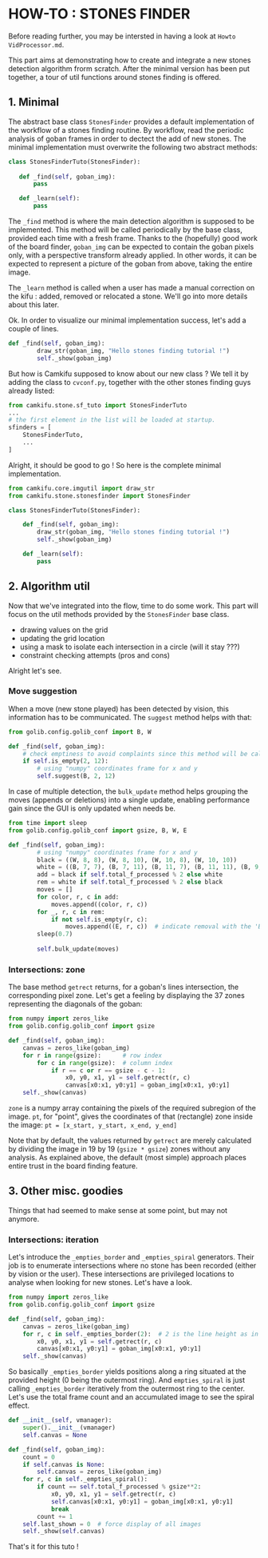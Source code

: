 # HOW-TO : STONES FINDER
Before reading further, you may be intersted in having a look at `Howto VidProcessor.md`.

This part aims at demonstrating how to create and integrate a new stones detection algorithm frorm scratch. After the minimal version has been put together, a tour of util functions around stones finding is offered.

## 1. Minimal

The abstract base class `StonesFinder` provides a default implementation of the workflow of a stones finding routine. By workflow, read the periodic analysis of goban frames in order to dectect the add of new stones. The minimal implementation must overwrite the following two abstract methods:

 ```python
class StonesFinderTuto(StonesFinder):
        
    def _find(self, goban_img):
        pass

    def _learn(self):
        pass
 ```
 
The `_find` method is where the main detection algorithm is supposed to be implemented. This method will be called periodically by the base class, provided each time with a fresh frame. Thanks to the (hopefully) good work of the board finder, `goban_img` can be expected to contain the goban pixels only, with a perspective transform already applied. In other words, it can be expected to represent a picture of the goban from above, taking the entire image.

The `_learn` method is called when a user has made a manual correction on the kifu : added, removed or relocated a stone. We'll go into more details about this later.
 
Ok. In order to visualize our minimal implementation success, let's add a couple of lines.

```python
def _find(self, goban_img):
        draw_str(goban_img, "Hello stones finding tutorial !")
        self._show(goban_img)
```

But how is Camkifu supposed to know about our new class ? We tell it by adding the class to `cvconf.py`, together with the other stones finding guys already listed:

```python
from camkifu.stone.sf_tuto import StonesFinderTuto
...
# the first element in the list will be loaded at startup.
sfinders = [
    StonesFinderTuto,
    ...
]
```

Alright, it should be good to go ! So here is the complete minimal implementation.

```python
from camkifu.core.imgutil import draw_str
from camkifu.stone.stonesfinder import StonesFinder

class StonesFinderTuto(StonesFinder):

    def _find(self, goban_img):
        draw_str(goban_img, "Hello stones finding tutorial !")
        self._show(goban_img)

    def _learn(self):
        pass
```

## 2. Algorithm util

Now that we've integrated into the flow, time to do some work. This part will focus on the util methods provided by the `StonesFinder` base class.

- drawing values on the grid
- updating the grid location
- using a mask to isolate each intersection in a circle (will it stay ???)
- constraint checking attempts (pros and cons)

Alright let's see.

### Move suggestion

When a move (new stone played) has been detected by vision, this information has to be communicated. The `suggest` method helps with that:

```python
from golib.config.golib_conf import B, W

def _find(self, goban_img):
    # check emptiness to avoid complaints since this method will be called in a loop
    if self.is_empty(2, 12):
        # using "numpy" coordinates frame for x and y
        self.suggest(B, 2, 12)
```

In case of multiple detection, the `bulk_update` method helps grouping the moves (appends or deletions) into a single update, enabling performance gain since the GUI is only updated when needs be.

```python
from time import sleep
from golib.config.golib_conf import gsize, B, W, E

def _find(self, goban_img):
        # using "numpy" coordinates frame for x and y
        black = ((W, 8, 8), (W, 8, 10), (W, 10, 8), (W, 10, 10))
        white = ((B, 7, 7), (B, 7, 11), (B, 11, 7), (B, 11, 11), (B, 9, 9))
        add = black if self.total_f_processed % 2 else white
        rem = white if self.total_f_processed % 2 else black
        moves = []
        for color, r, c in add:
            moves.append((color, r, c))
        for _, r, c in rem:
            if not self.is_empty(r, c):
                moves.append((E, r, c))  # indicate removal with the 'E' (empty) color
        sleep(0.7)
        
        self.bulk_update(moves)
```


### Intersections: zone

The base method `getrect` returns, for a goban's lines intersection, the corresponding pixel zone. Let's get a feeling by displaying the 37 zones representing the diagonals of the goban:
 
```python
from numpy import zeros_like
from golib.config.golib_conf import gsize

def _find(self, goban_img):
    canvas = zeros_like(goban_img)
    for r in range(gsize):      # row index
        for c in range(gsize):  # column index
            if r == c or r == gsize - c - 1:
                x0, y0, x1, y1 = self.getrect(r, c)
                canvas[x0:x1, y0:y1] = goban_img[x0:x1, y0:y1]
    self._show(canvas)
```

`zone` is a numpy array containing the pixels of the required subregion of the image. `pt`, for "point", gives the coordinates of that (rectangle) zone inside the image: `pt = [x_start, y_start, x_end, y_end]` 

Note that by default, the values returned by `getrect` are merely calculated by dividing the image in 19 by 19 (`gsize * gsize`) zones without any analysis. As explained above, the default (most simple) approach places entire trust in the board finding feature.

## 3. Other misc. goodies

Things that had seemed to make sense at some point, but may not anymore.

### Intersections: iteration

Let's introduce the `_empties_border` and `_empties_spiral` generators. Their job is to enumerate intersections where no stone has been recorded (either by vision or the user). These intersections are privileged locations to analyse when looking for new stones. Let's have a look.
 
```python
from numpy import zeros_like
from golib.config.golib_conf import gsize

def _find(self, goban_img):
    canvas = zeros_like(goban_img)
    for r, c in self._empties_border(2):  # 2 is the line height as in go vocabulary (0-based)
        x0, y0, x1, y1 = self.getrect(r, c)
        canvas[x0:x1, y0:y1] = goban_img[x0:x1, y0:y1]
    self._show(canvas)
```

So basically `_empties_border` yields positions along a ring situated at the provided height (0 being the outermost ring). And `empties_spiral` is just calling `_empties_border` iteratively from the outermost ring to the center. Let's use the total frame count and an accumulated image to see the spiral effect.

```python
def __init__(self, vmanager):
    super().__init__(vmanager)
    self.canvas = None

def _find(self, goban_img):
    count = 0
    if self.canvas is None:
        self.canvas = zeros_like(goban_img)
    for r, c in self._empties_spiral():
        if count == self.total_f_processed % gsize**2:
            x0, y0, x1, y1 = self.getrect(r, c)
            self.canvas[x0:x1, y0:y1] = goban_img[x0:x1, y0:y1]
            break
        count += 1
    self.last_shown = 0  # force display of all images
    self._show(self.canvas)
```

That's it for this tuto !
